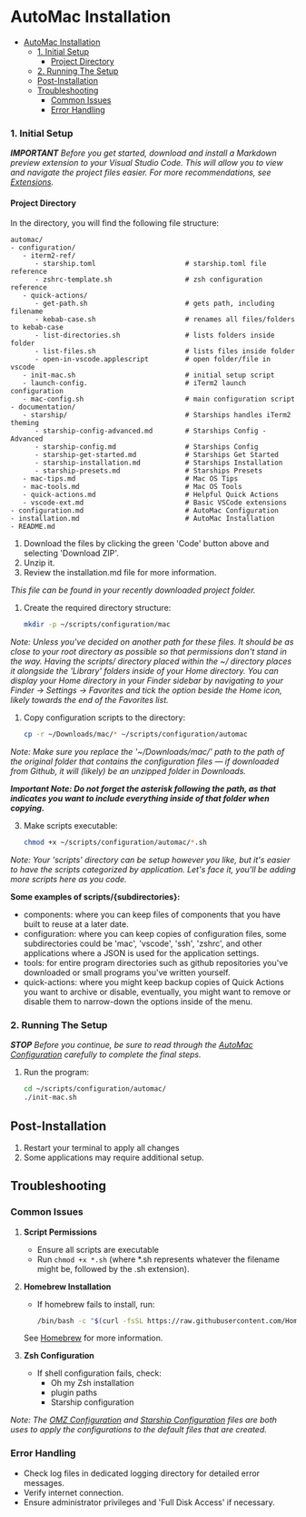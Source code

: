 # AutoMac Installation

- [AutoMac Installation](#automac-installation)
    - [1. Initial Setup](#1-initial-setup)
      - [Project Directory](#project-directory)
    - [2. Running The Setup](#2-running-the-setup)
  - [Post-Installation](#post-installation)
  - [Troubleshooting](#troubleshooting)
    - [Common Issues](#common-issues)
    - [Error Handling](#error-handling)

### 1. Initial Setup

***IMPORTANT*** *Before you get started, download and install a Markdown preview extension to your Visual Studio Code. This will allow you to view and navigate the project files easier. For more recommendations, see [Extensions](documentation/vscode-ext.md/#highlighted-recommendation).*

#### Project Directory

In the directory, you will find the following file structure:

```
automac/
- configuration/
   - iterm2-ref/
      - starship.toml                      # starship.toml file reference
      - zshrc-template.sh                  # zsh configuration reference
   - quick-actions/
      - get-path.sh                        # gets path, including filename
      - kebab-case.sh                      # renames all files/folders to kebab-case
      - list-directories.sh                # lists folders inside folder
      - list-files.sh                      # lists files inside folder
      - open-in-vscode.applescript         # open folder/file in vscode
   - init-mac.sh                           # initial setup script
   - launch-config.                        # iTerm2 launch configuration
   - mac-config.sh                         # main configuration script
- documentation/
   - starship/                             # Starships handles iTerm2 theming
      - starship-config-advanced.md        # Starships Config - Advanced
      - starship-config.md                 # Starships Config
      - starship-get-started.md            # Starships Get Started
      - starship-installation.md           # Starships Installation
      - starship-presets.md                # Starships Presets
   - mac-tips.md                           # Mac OS Tips
   - mac-tools.md                          # Mac OS Tools
   - quick-actions.md                      # Helpful Quick Actions
   - vscode-ext.md                         # Basic VSCode extensions
- configuration.md                         # AutoMac Configuration
- installation.md                          # AutoMac Installation
- README.md
```

1. Download the files by clicking the green 'Code' button above and selecting 'Download ZIP'.
2. Unzip it.
3. Review the installation.md file for more information.

*This file can be found in your recently downloaded project folder.*

1. Create the required directory structure:
   ```bash
   mkdir -p ~/scripts/configuration/mac
   ```

*Note: Unless you've decided on another path for these files. It should be as close to your root directory as possible so that permissions don't stand in the way. Having the scripts/ directory placed within the ~/ directory places it alongside the 'Library' folders inside of your Home directory. You can display your Home directory in your Finder sidebar by navigating to your Finder → Settings → Favorites and tick the option beside the Home icon, likely towards the end of the Favorites list.*

1. Copy configuration scripts to the directory:
   ```bash
   cp -r ~/Downloads/mac/* ~/scripts/configuration/automac
   ```

*Note: Make sure you replace the '~/Downloads/mac/' path to the path of the original folder that contains the configuration files — if downloaded from Github, it will (likely) be an unzipped folder in Downloads.* 

***Important Note: Do not forget the asterisk following the path, as that indicates you want to include everything inside of that folder when copying.***

3. Make scripts executable:
   ```bash
   chmod +x ~/scripts/configuration/automac/*.sh
   ```

*Note: Your 'scripts' directory can be setup however you like, but it's easier to have the scripts categorized by application. Let's face it, you'll be adding more scripts here as you code.*

**Some examples of scripts/{subdirectories}:**
- components: where you can keep files of components that you have built to reuse at a later date.
- configuration: where you can keep copies of configuration files, some subdirectories could be 'mac', 'vscode', 'ssh', 'zshrc', and other applications where a JSON is used for the application settings.
- tools: for entire program directories such as github repositories you've downloaded or small programs you've written yourself.
- quick-actions: where you might keep backup copies of Quick Actions you want to archive or disable, eventually, you might want to remove or disable them to narrow-down the options inside of the menu.

### 2. Running The Setup

***STOP*** *Before you continue, be sure to read through the [AutoMac Configuration](configuration.md) carefully to complete the final steps.*

1. Run the program:
   ```bash
   cd ~/scripts/configuration/automac/
   ./init-mac.sh
   ```

## Post-Installation

1. Restart your terminal to apply all changes
2. Some applications may require additional setup.

## Troubleshooting

### Common Issues

1. **Script Permissions**
   - Ensure all scripts are executable
   - Run `chmod +x *.sh` (where *.sh represents whatever the filename might be, followed by the .sh extension).

2. **Homebrew Installation**
   - If homebrew fails to install, run:
     ```bash
     /bin/bash -c "$(curl -fsSL https://raw.githubusercontent.com/Homebrew/install/HEAD/install.sh)"
     ```
   
   See [Homebrew](https://www.brew.sh) for more information.

3. **Zsh Configuration**
   - If shell configuration fails, check:
     - Oh my Zsh installation
     - plugin paths
     - Starship configuration

*Note: The [OMZ Configuration](configuration/iterm2-ref/zshrc-template.sh) and [Starship Configuration](configuration/iterm2-ref/starship.toml) files are both uses to apply the configurations to the default files that are created.*

### Error Handling

- Check log files in dedicated logging directory for detailed error messages.
- Verify internet connection.
- Ensure administrator privileges and 'Full Disk Access' if necessary.